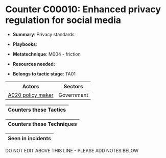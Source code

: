 # Counter C00010: Enhanced privacy regulation for social media

* **Summary**: Privacy standards

* **Playbooks**: 

* **Metatechnique**: M004 - friction

* **Resources needed:** 

* **Belongs to tactic stage**: TA01


| Actors | Sectors |
| ------ | ------- |
| [A020 policy maker](../actors/A020.md) | Government |



| Counters these Tactics |
| ---------------------- |



| Counters these Techniques |
| ------------------------- |



| Seen in incidents |
| ----------------- |


DO NOT EDIT ABOVE THIS LINE - PLEASE ADD NOTES BELOW